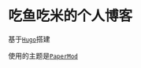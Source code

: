 # 吃鱼吃米的个人博客

基于[`Hugo`](https://gohugo.io/ "Hugo官网")搭建

使用的主题是[`PaperMod`](https://github.com/adityatelange/hugo-PaperMod/ "PaperMod的Repo")

